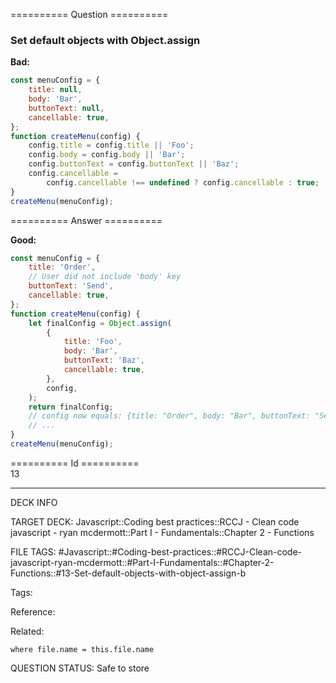 ========== Question ==========  

### Set default objects with Object.assign

**Bad:**

```javascript
const menuConfig = {
    title: null,
    body: 'Bar',
    buttonText: null,
    cancellable: true,
};
function createMenu(config) {
    config.title = config.title || 'Foo';
    config.body = config.body || 'Bar';
    config.buttonText = config.buttonText || 'Baz';
    config.cancellable =
        config.cancellable !== undefined ? config.cancellable : true;
}
createMenu(menuConfig);
```  

========== Answer ==========  

**Good:**

```javascript
const menuConfig = {
    title: 'Order',
    // User did not include 'body' key
    buttonText: 'Send',
    cancellable: true,
};
function createMenu(config) {
    let finalConfig = Object.assign(
        {
            title: 'Foo',
            body: 'Bar',
            buttonText: 'Baz',
            cancellable: true,
        },
        config,
    );
    return finalConfig;
    // config now equals: {title: "Order", body: "Bar", buttonText: "Send", cancellable: true}
    // ...
}
createMenu(menuConfig);
```

========== Id ==========  
13

---

DECK INFO

TARGET DECK: Javascript::Coding best practices::RCCJ - Clean code javascript - ryan mcdermott::Part I - Fundamentals::Chapter 2 - Functions

FILE TAGS: #Javascript::#Coding-best-practices::#RCCJ-Clean-code-javascript-ryan-mcdermott::#Part-I-Fundamentals::#Chapter-2-Functions::#13-Set-default-objects-with-object-assign-b

Tags:

Reference:

Related:

```dataview
where file.name = this.file.name
```
QUESTION STATUS: Safe to store
